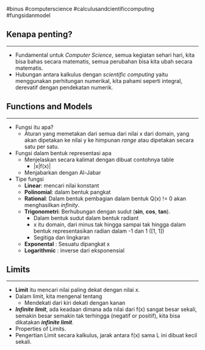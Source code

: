 #binus #computerscience #calculusandcientificcomputing #fungsidanmodel 

## Kenapa penting?
___
- Fundamental untuk *Computer Science*, semua kegiatan sehari hari, kita bisa bahas secara matematis, semua perubahan bisa kita ubah secara matematis.
- Hubungan antara kalkulus dengan *scientific computing* yaitu menggunakan perhitungan numerikal, kita pahami seperti integral, derevatif dengan pendekatan numerik.

## Functions and Models
___
- Fungsi itu apa? 
	- Aturan yang memetakan dari semua dari nilai x dari domain, yang akan dipetakan ke nilai y ke himpunan *range* atau dipetakan secara satu per satu.
- Fungsi dalam bentuk representasi apa
	- Menjelaskan secara kalimat dengan dibuat contohnya table
		- |x|f(x)|
	- Menjabarkan dengan Al-Jabar
- Tipe fungsi
	- **Linear**: mencari nilai konstant
	- **Polinomial**: dalam bentuk pangkat
	- **Rational**: Dalam bentuk pembagian dalam bentuk Q(x) != 0 akan menghasilkan *infinity*.
	- **Trigonometri**: Berhubungan dengan sudut (**sin**, **cos**, **tan**).
		- Dalam bentuk sudut dalam bentuk radiant
		- x itu domain, dari minus tak hingga sampai tak hingga dalam bentuk representasikan radian dalam -1 dan 1 ([1, 1])
		- Segitiga dan lingkaran
	- **Exponental** : Sesuatu dipangkat x
	- **Logarithmic** : inverse dari eksponensial

## Limits
___
- **Limit** itu mencari nilai paling dekat dengan nilai *x*.
- Dalam limit, kita mengenal tentang 
	- Mendekati dari kiri dekati dengan kanan
- ***Infinite limit***, ada keadaan dimana ada nilai dari f(x) sangat besar sekali, semakin besar semakin tak terhingga (negatif or positif), kita bisa dikatakan ***infinite limit***.
- Properties of Limits.
- Pengertian Limit secara kalkulus, jarak antara f(x) sama L ini dibuat kecil sekali.